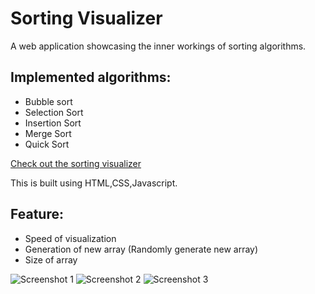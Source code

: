
# Sorting Visualizer

A web application showcasing the inner workings of sorting algorithms.



## Implemented algorithms:

- Bubble sort
- Selection Sort
- Insertion Sort
- Merge Sort
- Quick Sort

 [Check out the sorting visualizer](https://prashant-kumar-baghel.github.io/Sorting-Visualizer/)
 
 This is built using HTML,CSS,Javascript.
 ## Feature:
- Speed of visualization
- Generation of new array (Randomly generate new array)
- Size of array

![Screenshot  1](https://user-images.githubusercontent.com/115722509/195706678-6e3eea3d-5d4a-4bc3-ab98-ee66baefba1c.png)
![Screenshot 2](https://user-images.githubusercontent.com/115722509/195706716-7523fe17-374b-44b0-be1d-6e25402d418b.png)
![Screenshot 3](https://user-images.githubusercontent.com/115722509/195706729-a2438e2e-9a16-4e16-a2e5-c2de66aa9eb4.png)
